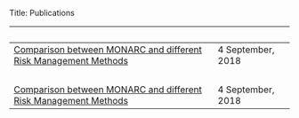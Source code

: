 Title: Publications

|&nbsp;||
|:--|--|
|[Comparison between MONARC and different Risk Management Methods](/comparison-between-monarc-and-different-risk-management-methods)|4 September, 2018|
|&nbsp;|  |
|[Comparison between MONARC and different Risk Management Methods](/comparison-of-rm-approaches)|4 September, 2018|
